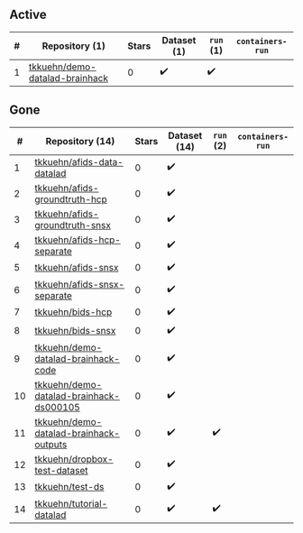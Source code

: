 ## Active
| # | Repository (1) | Stars | Dataset (1) | `run` (1) | `containers-run` |
| --- | --- | --- | --- | --- | --- |
| 1 | [tkkuehn/demo-datalad-brainhack](https://github.com/tkkuehn/demo-datalad-brainhack) | 0 | :heavy_check_mark: | :heavy_check_mark: |  |

## Gone
| # | Repository (14) | Stars | Dataset (14) | `run` (2) | `containers-run` |
| --- | --- | --- | --- | --- | --- |
| 1 | [tkkuehn/afids-data-datalad](https://github.com/tkkuehn/afids-data-datalad) | 0 | :heavy_check_mark: |  |  |
| 2 | [tkkuehn/afids-groundtruth-hcp](https://github.com/tkkuehn/afids-groundtruth-hcp) | 0 | :heavy_check_mark: |  |  |
| 3 | [tkkuehn/afids-groundtruth-snsx](https://github.com/tkkuehn/afids-groundtruth-snsx) | 0 | :heavy_check_mark: |  |  |
| 4 | [tkkuehn/afids-hcp-separate](https://github.com/tkkuehn/afids-hcp-separate) | 0 | :heavy_check_mark: |  |  |
| 5 | [tkkuehn/afids-snsx](https://github.com/tkkuehn/afids-snsx) | 0 | :heavy_check_mark: |  |  |
| 6 | [tkkuehn/afids-snsx-separate](https://github.com/tkkuehn/afids-snsx-separate) | 0 | :heavy_check_mark: |  |  |
| 7 | [tkkuehn/bids-hcp](https://github.com/tkkuehn/bids-hcp) | 0 | :heavy_check_mark: |  |  |
| 8 | [tkkuehn/bids-snsx](https://github.com/tkkuehn/bids-snsx) | 0 | :heavy_check_mark: |  |  |
| 9 | [tkkuehn/demo-datalad-brainhack-code](https://github.com/tkkuehn/demo-datalad-brainhack-code) | 0 | :heavy_check_mark: |  |  |
| 10 | [tkkuehn/demo-datalad-brainhack-ds000105](https://github.com/tkkuehn/demo-datalad-brainhack-ds000105) | 0 | :heavy_check_mark: |  |  |
| 11 | [tkkuehn/demo-datalad-brainhack-outputs](https://github.com/tkkuehn/demo-datalad-brainhack-outputs) | 0 | :heavy_check_mark: | :heavy_check_mark: |  |
| 12 | [tkkuehn/dropbox-test-dataset](https://github.com/tkkuehn/dropbox-test-dataset) | 0 | :heavy_check_mark: |  |  |
| 13 | [tkkuehn/test-ds](https://github.com/tkkuehn/test-ds) | 0 | :heavy_check_mark: |  |  |
| 14 | [tkkuehn/tutorial-datalad](https://github.com/tkkuehn/tutorial-datalad) | 0 | :heavy_check_mark: | :heavy_check_mark: |  |
